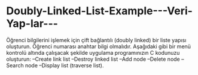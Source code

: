 # Doubly-Linked-List-Example---Veri-Yap-lar---
Öğrenci bilgilerini işlemek için çift bağlantılı (doubly linked) bir liste yapısı oluşturun. Öğrenci numarası anahtar bilgi olmalıdır. Aşağıdaki gibi bir menü kontrolü altında çalışacak şekilde uygulama programınızın C kodunuzu oluşturun: –Create link list –Destroy linked list –Add node –Delete node –Search node –Display list (traverse list).

